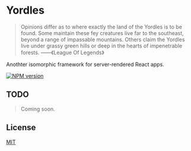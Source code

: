 # Yordles

> Opinions differ as to where exactly the land of the Yordles is to be found. Some maintain these fey creatures live far to the southeast, beyond a range of impassable mountains. Others claim the Yordles live under grassy green hills or deep in the hearts of impenetrable forests.     ——《League Of Legends》


Anothter isomorphic framework for server-rendered React apps.

[![NPM version][npm-image]][npm-url]

[npm-image]: https://img.shields.io/npm/v/yordles.svg?style=flat-square
[npm-url]: https://www.npmjs.com/package/yordles

## TODO
> Coming soon.


## License

[MIT](LICENSE)